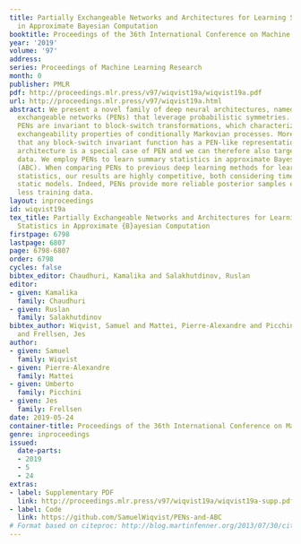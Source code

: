 ```yaml
---
title: Partially Exchangeable Networks and Architectures for Learning Summary Statistics
  in Approximate Bayesian Computation
booktitle: Proceedings of the 36th International Conference on Machine Learning
year: '2019'
volume: '97'
address: 
series: Proceedings of Machine Learning Research
month: 0
publisher: PMLR
pdf: http://proceedings.mlr.press/v97/wiqvist19a/wiqvist19a.pdf
url: http://proceedings.mlr.press/v97/wiqvist19a.html
abstract: We present a novel family of deep neural architectures, named partially
  exchangeable networks (PENs) that leverage probabilistic symmetries. By design,
  PENs are invariant to block-switch transformations, which characterize the partial
  exchangeability properties of conditionally Markovian processes. Moreover, we show
  that any block-switch invariant function has a PEN-like representation. The DeepSets
  architecture is a special case of PEN and we can therefore also target fully exchangeable
  data. We employ PENs to learn summary statistics in approximate Bayesian computation
  (ABC). When comparing PENs to previous deep learning methods for learning summary
  statistics, our results are highly competitive, both considering time series and
  static models. Indeed, PENs provide more reliable posterior samples even when using
  less training data.
layout: inproceedings
id: wiqvist19a
tex_title: Partially Exchangeable Networks and Architectures for Learning Summary
  Statistics in Approximate {B}ayesian Computation
firstpage: 6798
lastpage: 6807
page: 6798-6807
order: 6798
cycles: false
bibtex_editor: Chaudhuri, Kamalika and Salakhutdinov, Ruslan
editor:
- given: Kamalika
  family: Chaudhuri
- given: Ruslan
  family: Salakhutdinov
bibtex_author: Wiqvist, Samuel and Mattei, Pierre-Alexandre and Picchini, Umberto
  and Frellsen, Jes
author:
- given: Samuel
  family: Wiqvist
- given: Pierre-Alexandre
  family: Mattei
- given: Umberto
  family: Picchini
- given: Jes
  family: Frellsen
date: 2019-05-24
container-title: Proceedings of the 36th International Conference on Machine Learning
genre: inproceedings
issued:
  date-parts:
  - 2019
  - 5
  - 24
extras:
- label: Supplementary PDF
  link: http://proceedings.mlr.press/v97/wiqvist19a/wiqvist19a-supp.pdf
- label: Code
  link: https://github.com/SamuelWiqvist/PENs-and-ABC
# Format based on citeproc: http://blog.martinfenner.org/2013/07/30/citeproc-yaml-for-bibliographies/
---
```

